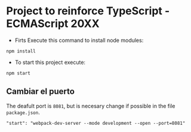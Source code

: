 # Project to reinforce TypeScript - ECMAScript 20XX

* Firts Execute this command to install node modules:

```
npm install
```

* To start this project execute:

```
npm start
```

## Cambiar el puerto
The deafult port is ```8081```, but is necesary change if possible in the file ```package.json```.

```
"start": "webpack-dev-server --mode development --open --port=8081"
```